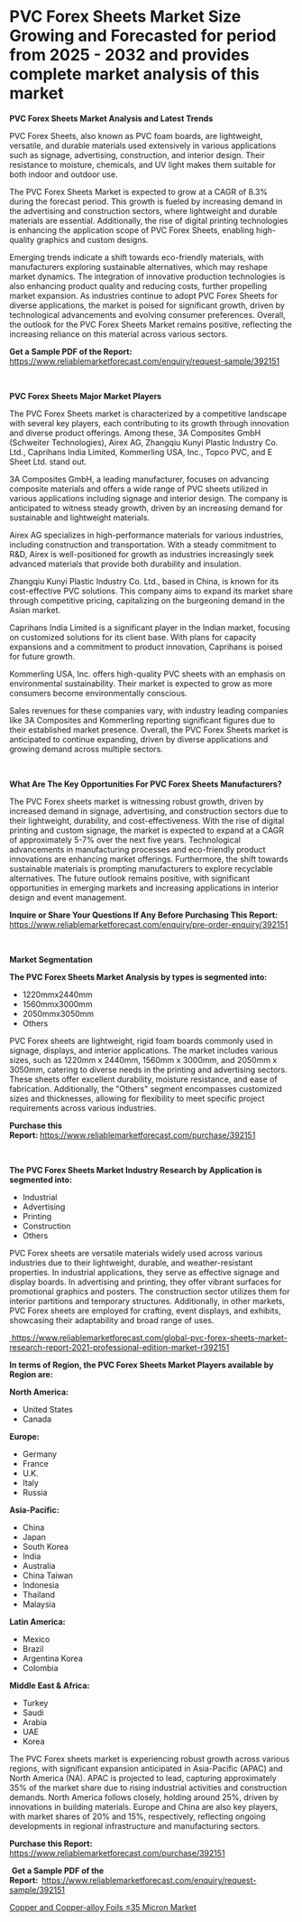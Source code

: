 <p><h1>PVC Forex Sheets Market Size Growing and Forecasted for period from 2025 - 2032 and provides complete market analysis of this market</h1></p><p><strong>PVC Forex Sheets Market Analysis and Latest Trends</strong></p>
<p><p>PVC Forex Sheets, also known as PVC foam boards, are lightweight, versatile, and durable materials used extensively in various applications such as signage, advertising, construction, and interior design. Their resistance to moisture, chemicals, and UV light makes them suitable for both indoor and outdoor use. </p><p>The PVC Forex Sheets Market is expected to grow at a CAGR of 8.3% during the forecast period. This growth is fueled by increasing demand in the advertising and construction sectors, where lightweight and durable materials are essential. Additionally, the rise of digital printing technologies is enhancing the application scope of PVC Forex Sheets, enabling high-quality graphics and custom designs. </p><p>Emerging trends indicate a shift towards eco-friendly materials, with manufacturers exploring sustainable alternatives, which may reshape market dynamics. The integration of innovative production technologies is also enhancing product quality and reducing costs, further propelling market expansion. As industries continue to adopt PVC Forex Sheets for diverse applications, the market is poised for significant growth, driven by technological advancements and evolving consumer preferences. Overall, the outlook for the PVC Forex Sheets Market remains positive, reflecting the increasing reliance on this material across various sectors.</p></p>
<p><strong>Get a Sample PDF of the Report:&nbsp;</strong> <a href="https://www.reliablemarketforecast.com/enquiry/request-sample/392151?utm_campaign=2950&utm_medium=2&utm_source=Github&utm_content=ia&utm_term=29032025&utm_id=pvc-forex-sheets">https://www.reliablemarketforecast.com/enquiry/request-sample/392151</a></p>
<p>&nbsp;</p>
<p><strong>PVC Forex Sheets Major Market Players</strong></p>
<p><p>The PVC Forex Sheets market is characterized by a competitive landscape with several key players, each contributing to its growth through innovation and diverse product offerings. Among these, 3A Composites GmbH (Schweiter Technologies), Airex AG, Zhangqiu Kunyi Plastic Industry Co. Ltd., Caprihans India Limited, Kommerling USA, Inc., Topco PVC, and E Sheet Ltd. stand out.</p><p>3A Composites GmbH, a leading manufacturer, focuses on advancing composite materials and offers a wide range of PVC sheets utilized in various applications including signage and interior design. The company is anticipated to witness steady growth, driven by an increasing demand for sustainable and lightweight materials.</p><p>Airex AG specializes in high-performance materials for various industries, including construction and transportation. With a steady commitment to R&D, Airex is well-positioned for growth as industries increasingly seek advanced materials that provide both durability and insulation.</p><p>Zhangqiu Kunyi Plastic Industry Co. Ltd., based in China, is known for its cost-effective PVC solutions. This company aims to expand its market share through competitive pricing, capitalizing on the burgeoning demand in the Asian market.</p><p>Caprihans India Limited is a significant player in the Indian market, focusing on customized solutions for its client base. With plans for capacity expansions and a commitment to product innovation, Caprihans is poised for future growth.</p><p>Kommerling USA, Inc. offers high-quality PVC sheets with an emphasis on environmental sustainability. Their market is expected to grow as more consumers become environmentally conscious.</p><p>Sales revenues for these companies vary, with industry leading companies like 3A Composites and Kommerling reporting significant figures due to their established market presence. Overall, the PVC Forex Sheets market is anticipated to continue expanding, driven by diverse applications and growing demand across multiple sectors.</p></p>
<p>&nbsp;</p>
<p><strong>What Are The Key Opportunities For PVC Forex Sheets Manufacturers?</strong></p>
<p><p>The PVC Forex sheets market is witnessing robust growth, driven by increased demand in signage, advertising, and construction sectors due to their lightweight, durability, and cost-effectiveness. With the rise of digital printing and custom signage, the market is expected to expand at a CAGR of approximately 5-7% over the next five years. Technological advancements in manufacturing processes and eco-friendly product innovations are enhancing market offerings. Furthermore, the shift towards sustainable materials is prompting manufacturers to explore recyclable alternatives. The future outlook remains positive, with significant opportunities in emerging markets and increasing applications in interior design and event management.</p></p>
<p><strong>Inquire or Share Your Questions If Any Before Purchasing This Report:</strong> <a href="https://www.reliablemarketforecast.com/enquiry/pre-order-enquiry/392151?utm_campaign=2950&utm_medium=2&utm_source=Github&utm_content=ia&utm_term=29032025&utm_id=pvc-forex-sheets">https://www.reliablemarketforecast.com/enquiry/pre-order-enquiry/392151</a></p>
<p>&nbsp;</p>
<p><strong>Market Segmentation</strong></p>
<p><strong>The PVC Forex Sheets Market Analysis by types is segmented into:</strong></p>
<p><ul><li>1220mmx2440mm</li><li>1560mmx3000mm</li><li>2050mmx3050mm</li><li>Others</li></ul></p>
<p><p>PVC Forex sheets are lightweight, rigid foam boards commonly used in signage, displays, and interior applications. The market includes various sizes, such as 1220mm x 2440mm, 1560mm x 3000mm, and 2050mm x 3050mm, catering to diverse needs in the printing and advertising sectors. These sheets offer excellent durability, moisture resistance, and ease of fabrication. Additionally, the "Others" segment encompasses customized sizes and thicknesses, allowing for flexibility to meet specific project requirements across various industries.</p></p>
<p><strong>Purchase this Report:&nbsp;</strong><a href="https://www.reliablemarketforecast.com/purchase/392151?utm_campaign=2950&utm_medium=2&utm_source=Github&utm_content=ia&utm_term=29032025&utm_id=pvc-forex-sheets">https://www.reliablemarketforecast.com/purchase/392151</a></p>
<p>&nbsp;</p>
<p><strong>The PVC Forex Sheets Market Industry Research by Application is segmented into:</strong></p>
<p><ul><li>Industrial</li><li>Advertising</li><li>Printing</li><li>Construction</li><li>Others</li></ul></p>
<p><p>PVC Forex sheets are versatile materials widely used across various industries due to their lightweight, durable, and weather-resistant properties. In industrial applications, they serve as effective signage and display boards. In advertising and printing, they offer vibrant surfaces for promotional graphics and posters. The construction sector utilizes them for interior partitions and temporary structures. Additionally, in other markets, PVC Forex sheets are employed for crafting, event displays, and exhibits, showcasing their adaptability and broad range of uses.</p></p>
<p><a href="https://www.reliablemarketforecast.com/global-pvc-forex-sheets-market-research-report-2021-professional-edition-market-r392151?utm_campaign=2950&utm_medium=2&utm_source=Github&utm_content=ia&utm_term=29032025&utm_id=pvc-forex-sheets">&nbsp;https://www.reliablemarketforecast.com/global-pvc-forex-sheets-market-research-report-2021-professional-edition-market-r392151</a></p>
<p><strong>In terms of Region, the PVC Forex Sheets Market Players available by Region are:</strong></p>
<p>
    <p> <strong> North America: </strong>
        <ul>
            <li>United States</li>
            <li>Canada</li>
        </ul>
        </p> 
    <p> <strong> Europe: </strong>
        <ul>
            <li>Germany</li>
            <li>France</li>
            <li>U.K.</li>
            <li>Italy</li>
            <li>Russia</li>
        </ul>
        </p> 
    <p> <strong> Asia-Pacific: </strong>
        <ul>
            <li>China</li>
            <li>Japan</li>
            <li>South Korea</li>
            <li>India</li>
            <li>Australia</li>
            <li>China Taiwan</li>
            <li>Indonesia</li>
            <li>Thailand</li>
            <li>Malaysia</li>
        </ul>
        </p> 
    <p> <strong> Latin America: </strong>
        <ul>
            <li>Mexico</li>
            <li>Brazil</li>
            <li>Argentina Korea</li>
            <li>Colombia</li>
        </ul>
        </p> 
    <p> <strong> Middle East & Africa: </strong>
        <ul>
            <li>Turkey</li>
            <li>Saudi</li>
            <li>Arabia</li>
            <li>UAE</li>
            <li>Korea</li>
        </ul>
    </p>
    </p>
<p><p>The PVC Forex sheets market is experiencing robust growth across various regions, with significant expansion anticipated in Asia-Pacific (APAC) and North America (NA). APAC is projected to lead, capturing approximately 35% of the market share due to rising industrial activities and construction demands. North America follows closely, holding around 25%, driven by innovations in building materials. Europe and China are also key players, with market shares of 20% and 15%, respectively, reflecting ongoing developments in regional infrastructure and manufacturing sectors.</p></p>
<p><strong>Purchase this Report: </strong><a href="https://www.reliablemarketforecast.com/purchase/392151?utm_campaign=2950&utm_medium=2&utm_source=Github&utm_content=ia&utm_term=29032025&utm_id=pvc-forex-sheets">https://www.reliablemarketforecast.com/purchase/392151</a></p>
<p>&nbsp;<strong>Get a Sample PDF of the Report:&nbsp;&nbsp;</strong><a href="https://www.reliablemarketforecast.com/enquiry/request-sample/392151?utm_campaign=2950&utm_medium=2&utm_source=Github&utm_content=ia&utm_term=29032025&utm_id=pvc-forex-sheets">https://www.reliablemarketforecast.com/enquiry/request-sample/392151</a></p>
<p><strong></strong></p>
<p><p><a href="https://github.com/djarixneoza/Market-Research-Report-List-1/blob/main/copper-and-copper-alloy-foils-35-micron-market.md?utm_campaign=2950&utm_medium=2&utm_source=Github&utm_content=ia&utm_term=29032025&utm_id=pvc-forex-sheets">Copper and Copper-alloy Foils ≤35 Micron Market</a></p></p>